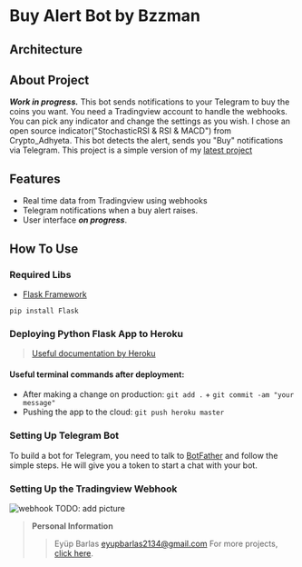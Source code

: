 # Buy Alert Bot by Bzzman
## Architecture

## About Project
  ***Work in progress.*** This bot sends notifications to your Telegram to buy the coins you want. You need a Tradingview account to handle the webhooks. You can pick any indicator and change the settings as you wish. I chose an open source indicator("StochasticRSI & RSI & MACD") from Crypto_Adhyeta. This bot detects the alert, sends you "Buy" notifications via Telegram. This project is a simple version of my [latest project](https://github.com/eyupbarlas/Crypto-Trading-Bot-with-Tradingview-Binance-Heroku-and-Telegram)
  
## Features
* Real time data from Tradingview using webhooks
* Telegram notifications when a buy alert raises.
* User interface ***on progress***.

## How To Use
### Required Libs
* [Flask Framework](https://flask.palletsprojects.com/en/2.0.x/ "Python Flask")
```
pip install Flask
```
### Deploying Python Flask App to Heroku
> [Useful documentation by Heroku](https://devcenter.heroku.com/articles/getting-started-with-python "python app deployment")
#### Useful terminal commands after deployment:
* After making a change on production: `git add .` + `git commit -am "your message"`
* Pushing the app to the cloud: `git push heroku master`

### Setting Up Telegram Bot
To build a bot for Telegram, you need to talk to [BotFather](https://telegram.me/botfather "BotFather") and follow the simple steps. He will give you a token to start a chat with your bot. 

### Setting Up the Tradingview Webhook
![webhook]() TODO: add picture
  
> **Personal Information**
> 
>> Eyüp Barlas  eyupbarlas2134@gmail.com
>> For more projects, [click here](https://github.com/eyupbarlas "my repos").
